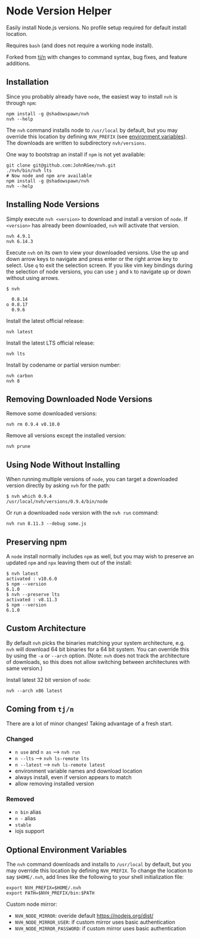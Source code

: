 # Node Version Helper

Easily install Node.js versions. No profile setup required for default install location.

Requires `bash` (and does not require a working node install).

Forked from [tj/n](https://github.com/tj/n) with changes to command syntax, bug fixes, and feature additions.

## Installation

Since you probably already have `node`, the easiest way to install `nvh` is through `npm`:

    npm install -g @shadowspawn/nvh
    nvh --help

The `nvh` command installs node to `/usr/local` by default, but you may override this location by defining `NVH_PREFIX` (see [environment variables](#optional-environment-variables)). The downloads are written to subdirectory `nvh/versions`.

One way to bootstrap an install if `npm` is not yet available:

    git clone git@github.com:JohnRGee/nvh.git
    ./nvh/bin/nvh lts
    # Now node and npm are available
    npm install -g @shadowspawn/nvh
    nvh --help

## Installing Node Versions

Simply execute `nvh <version>` to download and install a version of `node`. If `<version>` has already been downloaded, `nvh` will activate that version.

    nvh 4.9.1
    nvh 6.14.3

Execute `nvh` on its own to view your downloaded versions. Use the up and down arrow keys to navigate and press enter or the right arrow key to select. Use `q` to exit the selection screen.
If you like vim key bindings during the selection of node versions, you can use `j` and `k` to navigate up or down without using arrows.

    $ nvh

      0.8.14
    ο 0.8.17
      0.9.6

Install the latest official release:

    nvh latest

Install the latest LTS official release:

    nvh lts

Install by codename or partial version number:

    nvh carbon
    nvh 8

## Removing Downloaded Node Versions

Remove some downloaded versions:

    nvh rm 0.9.4 v0.10.0

Remove all versions except the installed version:

    nvh prune

## Using Node Without Installing

When running multiple versions of `node`, you can target
a downloaded version directly by asking `nvh` for the path:

    $ nvh which 0.9.4
    /usr/local/nvh/versions/0.9.4/bin/node

Or run a downloaded `node` version with the `nvh run` command:

    nvh run 8.11.3 --debug some.js

## Preserving npm

A `node` install normally includes `npm` as well, but you may wish to preserve an updated `npm` and `npx` leaving them out of the install:

    $ nvh latest
    activated : v10.6.0
    $ npm --version
    6.1.0
    $ nvh --preserve lts
    activated : v8.11.3
    $ npm --version
    6.1.0

## Custom Architecture

By default `nvh` picks the binaries matching your system architecture, e.g. `nvh` will download 64 bit binaries for a 64 bit system. You can override this by using the `-a` or `--arch` option. (Note: `nvh` does not track the architecture of downloads, so this does not allow switching between architectures with same version.)

Install latest 32 bit version of `node`:

    nvh --arch x86 latest

## Coming from `tj/n`

There are a lot of minor changes! Taking advantage of a fresh start.

### Changed

- `n use` and `n as` --> `nvh run`
- `n --lts` --> `nvh ls-remote lts`
- `n --latest` --> `nvh ls-remote latest`
- environment variable names and download location
- always install, even if version appears to match
- allow removing installed version

### Removed

- `n bin` alias
- `n -` alias
- `stable`
- iojs support

## Optional Environment Variables

The `nvh` command downloads and installs to `/usr/local` by default, but you may override this location by defining `NVH_PREFIX`.
To change the location to say `$HOME/.nvh`, add lines like the following to your shell initialization file:

    export NVH_PREFIX=$HOME/.nvh
    export PATH=$NVH_PREFIX/bin:$PATH

Custom node mirror:

- `NVH_NODE_MIRROR`: overide default <https://nodejs.org/dist/>
- `NVH_NODE_MIRROR_USER`: if custom mirror uses basic authentication
- `NVH_NODE_MIRROR_PASSWORD`: if custom mirror uses basic authentication
